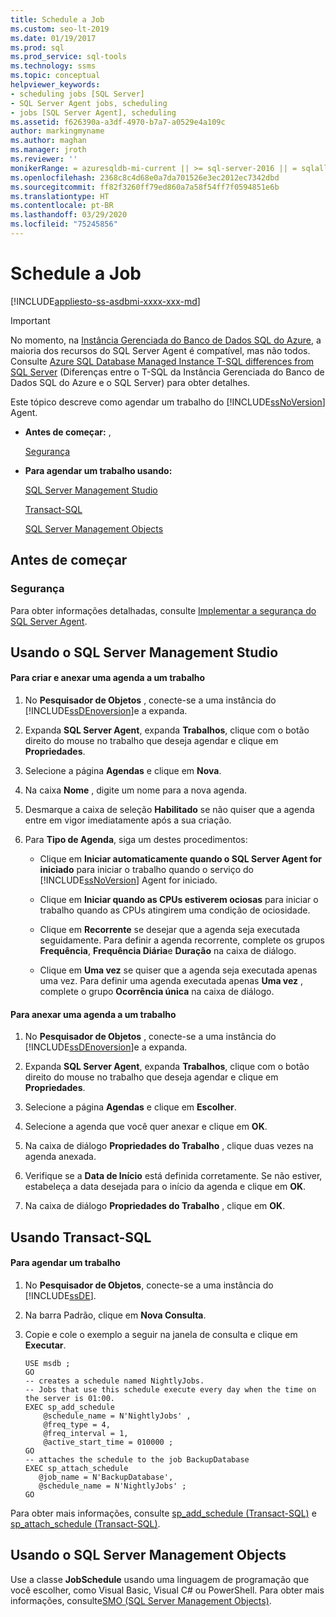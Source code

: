 ```yaml
---
title: Schedule a Job
ms.custom: seo-lt-2019
ms.date: 01/19/2017
ms.prod: sql
ms.prod_service: sql-tools
ms.technology: ssms
ms.topic: conceptual
helpviewer_keywords:
- scheduling jobs [SQL Server]
- SQL Server Agent jobs, scheduling
- jobs [SQL Server Agent], scheduling
ms.assetid: f626390a-a3df-4970-b7a7-a0529e4a109c
author: markingmyname
ms.author: maghan
ms.manager: jroth
ms.reviewer: ''
monikerRange: = azuresqldb-mi-current || >= sql-server-2016 || = sqlallproducts-allversions
ms.openlocfilehash: 2368c8c4d68e0a7da701526e3ec2012ec7342dbd
ms.sourcegitcommit: ff82f3260ff79ed860a7a58f54ff7f0594851e6b
ms.translationtype: HT
ms.contentlocale: pt-BR
ms.lasthandoff: 03/29/2020
ms.locfileid: "75245856"
---
```

# <a name="schedule-a-job"></a>Schedule a Job
[!INCLUDE[appliesto-ss-asdbmi-xxxx-xxx-md](../../includes/appliesto-ss-asdbmi-xxxx-xxx-md.md)]

> [!IMPORTANT]  
> No momento, na [Instância Gerenciada do Banco de Dados SQL do Azure](https://docs.microsoft.com/azure/sql-database/sql-database-managed-instance), a maioria dos recursos do SQL Server Agent é compatível, mas não todos. Consulte [Azure SQL Database Managed Instance T-SQL differences from SQL Server](https://docs.microsoft.com/azure/sql-database/sql-database-managed-instance-transact-sql-information#sql-server-agent) (Diferenças entre o T-SQL da Instância Gerenciada do Banco de Dados SQL do Azure e o SQL Server) para obter detalhes.

Este tópico descreve como agendar um trabalho do [!INCLUDE[ssNoVersion](../../includes/ssnoversion-md.md)] Agent.  
  
-   **Antes de começar:** ,  
  
    [Segurança](#Security)  
  
-   **Para agendar um trabalho usando:**  
  
    [SQL Server Management Studio](#SSMS)  
  
    [Transact-SQL](#TSQL)  
  
    [SQL Server Management Objects](#SMO)  
  
## <a name="before-you-begin"></a><a name="BeforeYouBegin"></a>Antes de começar  
  
### <a name="security"></a><a name="Security"></a>Segurança  
Para obter informações detalhadas, consulte [Implementar a segurança do SQL Server Agent](../../ssms/agent/implement-sql-server-agent-security.md).  
  
## <a name="using-sql-server-management-studio"></a><a name="SSMS"></a>Usando o SQL Server Management Studio  
  
#### <a name="to-create-and-attach-a-schedule-to-a-job"></a>Para criar e anexar uma agenda a um trabalho  
  
1.  No **Pesquisador de Objetos** , conecte-se a uma instância do [!INCLUDE[ssDEnoversion](../../includes/ssdenoversion_md.md)]e a expanda.  
  
2.  Expanda **SQL Server Agent**, expanda **Trabalhos**, clique com o botão direito do mouse no trabalho que deseja agendar e clique em **Propriedades**.  
  
3.  Selecione a página **Agendas** e clique em **Nova**.  
  
4.  Na caixa **Nome** , digite um nome para a nova agenda.  
  
5.  Desmarque a caixa de seleção **Habilitado** se não quiser que a agenda entre em vigor imediatamente após a sua criação.  
  
6.  Para **Tipo de Agenda**, siga um destes procedimentos:  
  
    -   Clique em **Iniciar automaticamente quando o SQL Server Agent for iniciado** para iniciar o trabalho quando o serviço do [!INCLUDE[ssNoVersion](../../includes/ssnoversion-md.md)] Agent for iniciado.  
  
    -   Clique em **Iniciar quando as CPUs estiverem ociosas** para iniciar o trabalho quando as CPUs atingirem uma condição de ociosidade.  
  
    -   Clique em **Recorrente** se desejar que a agenda seja executada seguidamente. Para definir a agenda recorrente, complete os grupos **Frequência**, **Frequência Diária**e **Duração** na caixa de diálogo.  
  
    -   Clique em **Uma vez** se quiser que a agenda seja executada apenas uma vez. Para definir uma agenda executada apenas **Uma vez** , complete o grupo **Ocorrência única** na caixa de diálogo.  
  
#### <a name="to-attach-a-schedule-to-a-job"></a>Para anexar uma agenda a um trabalho  
  
1.  No **Pesquisador de Objetos** , conecte-se a uma instância do [!INCLUDE[ssDEnoversion](../../includes/ssdenoversion_md.md)]e a expanda.  
  
2.  Expanda **SQL Server Agent**, expanda **Trabalhos**, clique com o botão direito do mouse no trabalho que deseja agendar e clique em **Propriedades**.  
  
3.  Selecione a página **Agendas** e clique em **Escolher**.  
  
4.  Selecione a agenda que você quer anexar e clique em **OK**.  
  
5.  Na caixa de diálogo **Propriedades do Trabalho** , clique duas vezes na agenda anexada.  
  
6.  Verifique se a **Data de Início** está definida corretamente. Se não estiver, estabeleça a data desejada para o início da agenda e clique em **OK**.  
  
7.  Na caixa de diálogo **Propriedades do Trabalho** , clique em **OK**.  
  
## <a name="using-transact-sql"></a><a name="TSQL"></a>Usando Transact-SQL  
  
#### <a name="to-schedule-a-job"></a>Para agendar um trabalho  
  
1.  No **Pesquisador de Objetos**, conecte-se a uma instância do [!INCLUDE[ssDE](../../includes/ssde_md.md)].  
  
2.  Na barra Padrão, clique em **Nova Consulta**.  
  
3.  Copie e cole o exemplo a seguir na janela de consulta e clique em **Executar**.  
  
    ```  
    USE msdb ;  
    GO  
    -- creates a schedule named NightlyJobs.   
    -- Jobs that use this schedule execute every day when the time on the server is 01:00.   
    EXEC sp_add_schedule  
        @schedule_name = N'NightlyJobs' ,  
        @freq_type = 4,  
        @freq_interval = 1,  
        @active_start_time = 010000 ;  
    GO  
    -- attaches the schedule to the job BackupDatabase  
    EXEC sp_attach_schedule  
       @job_name = N'BackupDatabase',  
       @schedule_name = N'NightlyJobs' ;  
    GO  
    ```  
  
Para obter mais informações, consulte [sp_add_schedule (Transact-SQL)](https://msdn.microsoft.com/9060aae3-3ddd-40a5-83bb-3ea7ab1ffbd7) e [sp_attach_schedule (Transact-SQL)](https://msdn.microsoft.com/80c80eaf-cf23-4ed8-b8dd-65fe59830dd1).  
  
## <a name="using-sql-server-management-objects"></a><a name="SMO"></a>Usando o SQL Server Management Objects  
Use a classe **JobSchedule** usando uma linguagem de programação que você escolher, como Visual Basic, Visual C# ou PowerShell. Para obter mais informações, consulte[SMO (SQL Server Management Objects)](https://msdn.microsoft.com/library/ms162169.aspx).  
  
